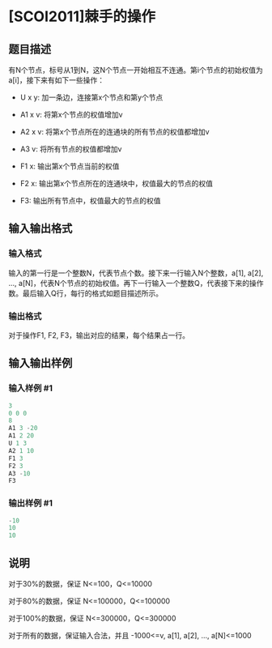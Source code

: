 # [SCOI2011]棘手的操作

## 题目描述

有N个节点，标号从1到N，这N个节点一开始相互不连通。第i个节点的初始权值为a[i]，接下来有如下一些操作：

- U x y: 加一条边，连接第x个节点和第y个节点

- A1 x v: 将第x个节点的权值增加v

- A2 x v: 将第x个节点所在的连通块的所有节点的权值都增加v

- A3 v: 将所有节点的权值都增加v

- F1 x: 输出第x个节点当前的权值

- F2 x: 输出第x个节点所在的连通块中，权值最大的节点的权值

- F3: 输出所有节点中，权值最大的节点的权值

## 输入输出格式

### 输入格式

输入的第一行是一个整数N，代表节点个数。接下来一行输入N个整数，a[1], a[2], ..., a[N]，代表N个节点的初始权值。再下一行输入一个整数Q，代表接下来的操作数。最后输入Q行，每行的格式如题目描述所示。

### 输出格式

对于操作F1, F2, F3，输出对应的结果，每个结果占一行。

## 输入输出样例

### 输入样例 #1

```cpp
3
0 0 0
8
A1 3 -20
A1 2 20
U 1 3
A2 1 10
F1 3
F2 3
A3 -10
F3
```


### 输出样例 #1

```cpp
-10
10
10
```


## 说明

对于30%的数据，保证 N<=100，Q<=10000

对于80%的数据，保证 N<=100000，Q<=100000

对于100%的数据，保证 N<=300000，Q<=300000

对于所有的数据，保证输入合法，并且 -1000<=v, a[1], a[2], ..., a[N]<=1000

